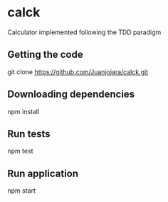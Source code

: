 # calck
Calculator implemented following the TDD paradigm

## Getting the code
git clone https://github.com/Juanjojara/calck.git

## Downloading dependencies
npm install

## Run tests
npm test

## Run application
npm start